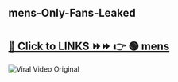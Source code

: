 
 ## mens-Only-Fans-Leaked

# <h2><a href="https://clipsfans.com/mens&ref=git">🔗 Click to LINKS ⏩⏩ 👉 🟢 mens </a></h2>

<a href="https://clipsfans.com/mens&ref=git" rel="nofollow" data-target="animated-image.originalLink"><img src="https://i.ibb.co.com/xMMVF88/686577567.gif" alt="Viral Video Original" style="max-width: 100%; display: inline-block;" data-target="animated-image.originalImage"></a>
